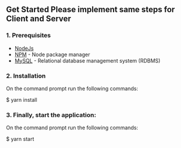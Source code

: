 ## Get Started Please implement same steps for Client and Server

### 1. Prerequisites

- [NodeJs](https://nodejs.org/en/)
- [NPM](https://npmjs.org/) - Node package manager
- [MySQL](https://www.mysql.com/downloads/) - Relational database management system (RDBMS)

### 2. Installation

On the command prompt run the following commands:

 $ yarn install
 

### 3. Finally, start the application:

On the command prompt run the following commands:

 $ yarn start
 